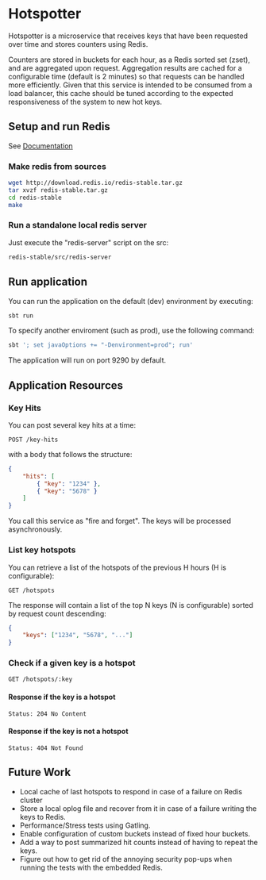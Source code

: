 # Hotspotter
Hotspotter is a microservice that receives keys that have been requested over time and stores counters using Redis.

Counters are stored in buckets for each hour, as a Redis sorted set (zset), and are aggregated upon request. 
Aggregation results are cached for a configurable time (default is 2 minutes) so that requests can be handled more efficiently.
Given that this service is intended to be consumed from a load balancer, this cache should be tuned according to the
expected responsiveness of the system to new hot keys.

## Setup and run Redis
See [Documentation](https://redis.io/topics/quickstart)

### Make redis from sources
```bash
wget http://download.redis.io/redis-stable.tar.gz
tar xvzf redis-stable.tar.gz
cd redis-stable
make
```

### Run a standalone local redis server
Just execute the "redis-server" script on the src:
```bash
redis-stable/src/redis-server
```

## Run application
You can run the application on the default (dev) environment by executing:
```bash
sbt run
```

To specify another enviroment (such as prod), use the following command:
```bash
sbt '; set javaOptions += "-Denvironment=prod"; run'
```

The application will run on port 9290 by default.

## Application Resources

### Key Hits
You can post several key hits at a time: 
```code
POST /key-hits
```
with a body that follows the structure:
```json
{
	"hits": [
		{ "key": "1234" },
		{ "key": "5678" }
	]
}
```
You call this service as "fire and forget". The keys will be processed asynchronously.

### List key hotspots
You can retrieve a list of the hotspots of the previous H hours (H is configurable):
```code
GET /hotspots
``` 
The response will contain a list of the top N keys (N is configurable) sorted by request count descending:
```json
{
	"keys": ["1234", "5678", "..."]
}
```

### Check if a given key is a hotspot
````code
GET /hotspots/:key
````
#### Response if the key is a hotspot
```code
Status: 204 No Content
```

#### Response if the key is not a hotspot
```code
Status: 404 Not Found
```


## Future Work

* Local cache of last hotspots to respond in case of a failure on Redis cluster
* Store a local oplog file and recover from it in case of a failure writing the keys to Redis.
* Performance/Stress tests using Gatling.
* Enable configuration of custom buckets instead of fixed hour buckets.
* Add a way to post summarized hit counts instead of having to repeat the keys.
* Figure out how to get rid of the annoying security pop-ups when running the tests with the embedded Redis.


